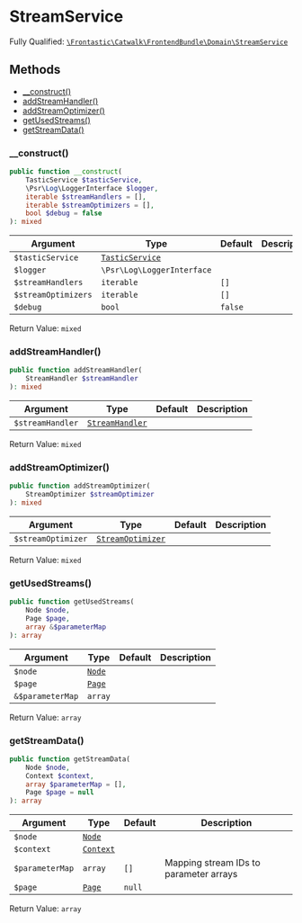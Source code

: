#  StreamService

Fully Qualified: [`\Frontastic\Catwalk\FrontendBundle\Domain\StreamService`](../../../../src/php/FrontendBundle/Domain/StreamService.php)

## Methods

* [__construct()](#__construct)
* [addStreamHandler()](#addstreamhandler)
* [addStreamOptimizer()](#addstreamoptimizer)
* [getUsedStreams()](#getusedstreams)
* [getStreamData()](#getstreamdata)

### __construct()

```php
public function __construct(
    TasticService $tasticService,
    \Psr\Log\LoggerInterface $logger,
    iterable $streamHandlers = [],
    iterable $streamOptimizers = [],
    bool $debug = false
): mixed
```

Argument|Type|Default|Description
--------|----|-------|-----------
`$tasticService`|[`TasticService`](../../ApiCoreBundle/Domain/TasticService.md)||
`$logger`|`\Psr\Log\LoggerInterface`||
`$streamHandlers`|`iterable`|`[]`|
`$streamOptimizers`|`iterable`|`[]`|
`$debug`|`bool`|`false`|

Return Value: `mixed`

### addStreamHandler()

```php
public function addStreamHandler(
    StreamHandler $streamHandler
): mixed
```

Argument|Type|Default|Description
--------|----|-------|-----------
`$streamHandler`|[`StreamHandler`](StreamHandler.md)||

Return Value: `mixed`

### addStreamOptimizer()

```php
public function addStreamOptimizer(
    StreamOptimizer $streamOptimizer
): mixed
```

Argument|Type|Default|Description
--------|----|-------|-----------
`$streamOptimizer`|[`StreamOptimizer`](StreamOptimizer.md)||

Return Value: `mixed`

### getUsedStreams()

```php
public function getUsedStreams(
    Node $node,
    Page $page,
    array &$parameterMap
): array
```

Argument|Type|Default|Description
--------|----|-------|-----------
`$node`|[`Node`](Node.md)||
`$page`|[`Page`](Page.md)||
`&$parameterMap`|`array`||

Return Value: `array`

### getStreamData()

```php
public function getStreamData(
    Node $node,
    Context $context,
    array $parameterMap = [],
    Page $page = null
): array
```

Argument|Type|Default|Description
--------|----|-------|-----------
`$node`|[`Node`](Node.md)||
`$context`|[`Context`](../../ApiCoreBundle/Domain/Context.md)||
`$parameterMap`|`array`|`[]`|Mapping stream IDs to parameter arrays
`$page`|[`Page`](Page.md)|`null`|

Return Value: `array`

